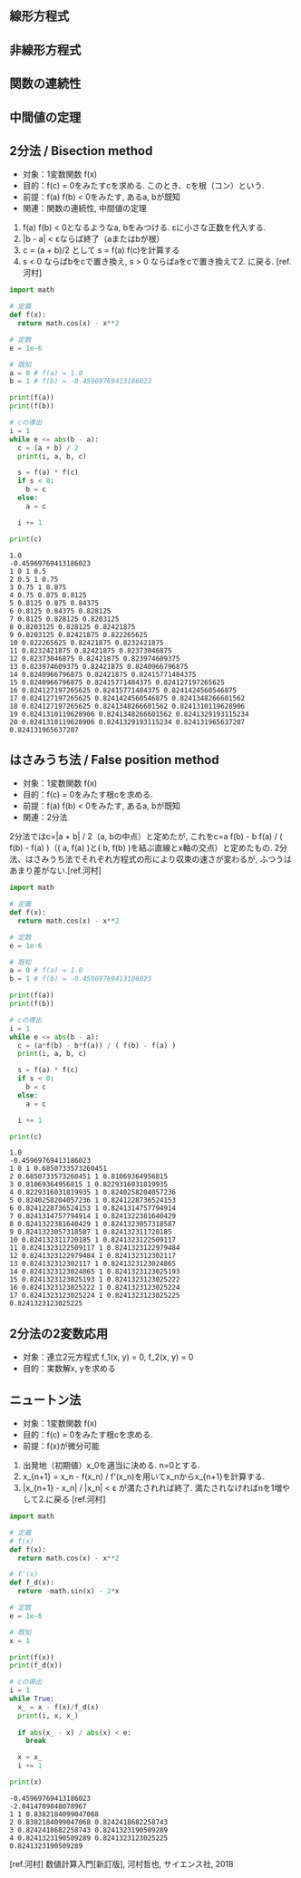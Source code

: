 
## 線形方程式

## 非線形方程式

## 関数の連続性

## 中間値の定理

## 2分法 / Bisection method
- 対象：1変数関数 f(x)
- 目的：f(c) = 0をみたすcを求める. このとき、cを根（コン）という.
- 前提：f(a) f(b) < 0をみたす, あるa, bが既知
- 関連：関数の連続性, 中間値の定理

1. f(a) f(b) < 0となるようなa, bをみつける. εに小さな正数を代入する.
2. |b - a| < εならば終了（aまたはbが根）
3. c = (a + b)/2 として s = f(a) f(c)を計算する
4. s < 0 ならばbをcで置き換え, s > 0 ならばaをcで置き換えて2. に戻る.
[ref.河村]

```python
import math

# 定義
def f(x):
  return math.cos(x) - x**2

# 定数
e = 1e-6

# 既知
a = 0 # f(a) = 1.0
b = 1 # f(b) = -0.45969769413186023

print(f(a))
print(f(b))

# cの導出
i = 1
while e <= abs(b - a):
  c = (a + b) / 2
  print(i, a, b, c)

  s = f(a) * f(c)
  if s < 0:
    b = c
  else:
    a = c

  i += 1

print(c)
```

```
1.0
-0.45969769413186023
1 0 1 0.5
2 0.5 1 0.75
3 0.75 1 0.875
4 0.75 0.875 0.8125
5 0.8125 0.875 0.84375
6 0.8125 0.84375 0.828125
7 0.8125 0.828125 0.8203125
8 0.8203125 0.828125 0.82421875
9 0.8203125 0.82421875 0.822265625
10 0.822265625 0.82421875 0.8232421875
11 0.8232421875 0.82421875 0.82373046875
12 0.82373046875 0.82421875 0.823974609375
13 0.823974609375 0.82421875 0.8240966796875
14 0.8240966796875 0.82421875 0.82415771484375
15 0.8240966796875 0.82415771484375 0.824127197265625
16 0.824127197265625 0.82415771484375 0.8241424560546875
17 0.824127197265625 0.8241424560546875 0.8241348266601562
18 0.824127197265625 0.8241348266601562 0.8241310119628906
19 0.8241310119628906 0.8241348266601562 0.8241329193115234
20 0.8241310119628906 0.8241329193115234 0.824131965637207
0.824131965637207

```

## はさみうち法 / False position method
- 対象：1変数関数 f(x)
- 目的：f(c) = 0をみたす根cを求める.
- 前提：f(a) f(b) < 0をみたす, あるa, bが既知
- 関連：2分法

2分法ではc=|a + b| / 2（a, bの中点）と定めたが, これをc=a f(b) - b f(a) / ( f(b) - f(a) )（( a, f(a) )と( b, f(b) )を結ぶ直線とx軸の交点）と定めたもの. 2分法、はさみうち法でそれぞれ方程式の形により収束の速さが変わるが, ふつうはあまり差がない.[ref.河村]

```python
import math

# 定義
def f(x):
  return math.cos(x) - x**2

# 定数
e = 1e-6

# 既知
a = 0 # f(a) = 1.0
b = 1 # f(b) = -0.45969769413186023

print(f(a))
print(f(b))

# cの導出
i = 1
while e <= abs(b - a):
  c = (a*f(b) - b*f(a)) / ( f(b) - f(a) )
  print(i, a, b, c)

  s = f(a) * f(c)
  if s < 0:
    b = c
  else:
    a = c

  i += 1

print(c)
```

```
1.0
-0.45969769413186023
1 0 1 0.6850733573260451
2 0.6850733573260451 1 0.81069364956815
3 0.81069364956815 1 0.8229316031819935
4 0.8229316031819935 1 0.8240258204057236
5 0.8240258204057236 1 0.8241228736524153
6 0.8241228736524153 1 0.8241314757794914
7 0.8241314757794914 1 0.8241322381640429
8 0.8241322381640429 1 0.8241323057318587
9 0.8241323057318587 1 0.824132311720185
10 0.824132311720185 1 0.8241323122509117
11 0.8241323122509117 1 0.8241323122979484
12 0.8241323122979484 1 0.824132312302117
13 0.824132312302117 1 0.8241323123024865
14 0.8241323123024865 1 0.8241323123025193
15 0.8241323123025193 1 0.8241323123025222
16 0.8241323123025222 1 0.8241323123025224
17 0.8241323123025224 1 0.8241323123025225
0.8241323123025225
```

## 2分法の2変数応用
- 対象：連立2元方程式 f_1(x, y) = 0, f_2(x, y) = 0
- 目的：実数解x, yを求める

## ニュートン法
- 対象：1変数関数 f(x)
- 目的：f(c) = 0をみたす根cを求める.
- 前提：f(x)が微分可能

1. 出発地（初期値）x_0を適当に決める. n=0とする.
2. x_{n+1} = x_n - f(x_n) / f'(x_n)を用いてx_nからx_{n+1}を計算する.
3. |x_{n+1} - x_n| / |x_n| < ε が満たされれば終了. 満たされなければnを1増やして2.に戻る
[ref.河村]

```python
import math

# 定義
# f(x)
def f(x):
  return math.cos(x) - x**2

# f'(x)
def f_d(x):
  return -math.sin(x) - 2*x

# 定数
e = 1e-6

# 既知
x = 1

print(f(x))
print(f_d(x))

# cの導出
i = 1
while True:
  x_ = x - f(x)/f_d(x)
  print(i, x, x_)
  
  if abs(x_ - x) / abs(x) < e:
    break

  x = x_
  i += 1

print(x)
```

```
-0.45969769413186023
-2.8414709848078967
1 1 0.8382184099047068
2 0.8382184099047068 0.8242418682258743
3 0.8242418682258743 0.8241323190509289
4 0.8241323190509289 0.8241323123025225
0.8241323190509289
```

[ref.河村] 数値計算入門[新訂版], 河村哲也, サイエンス社, 2018
